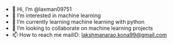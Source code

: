 - 👋 Hi, I’m @laxman09751
- 👀 I’m interested in machine learning
- 🌱 I’m currently learning machine learning with python
- 💞️ I’m looking to collaborate on machine learning projects
- 📫 How to reach me mailID: lakshmanarao.kona99@gmail.com

